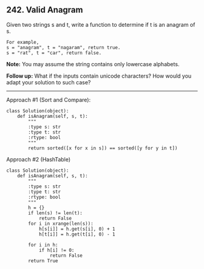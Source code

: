 ## 242. Valid Anagram

Given two strings s and t, write a function to determine if t is an anagram of s.

    For example,
    s = "anagram", t = "nagaram", return true.
    s = "rat", t = "car", return false.

**Note:**
You may assume the string contains only lowercase alphabets.

**Follow up:**
What if the inputs contain unicode characters? How would you adapt your solution to such case?

---
Approach #1 (Sort and Compare):

    class Solution(object):
        def isAnagram(self, s, t):
            """
            :type s: str
            :type t: str
            :rtype: bool
            """
            return sorted([x for x in s]) == sorted([y for y in t])

Approach #2 (HashTable)

    class Solution(object):
        def isAnagram(self, s, t):
            """
            :type s: str
            :type t: str
            :rtype: bool
            """
            h = {}
            if len(s) != len(t):
                return False
            for i in xrange(len(s)):
                h[s[i]] = h.get(s[i], 0) + 1
                h[t[i]] = h.get(t[i], 0) - 1

            for i in h:
                if h[i] != 0:
                    return False
            return True


            
            
            